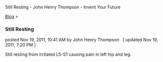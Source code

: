 Still Resting - John Henry Thompson - Invent Your Future   
    

[Blog](../z-blog-1.md)‎ > ‎

### Still Resting

posted Nov 19, 2011, 10:41 AM by John Henry Thompson   \[ updated Nov 19, 2011, 7:20 PM \]

Still resting from irritated L5-S1 causing pain in left hip and leg.

  

